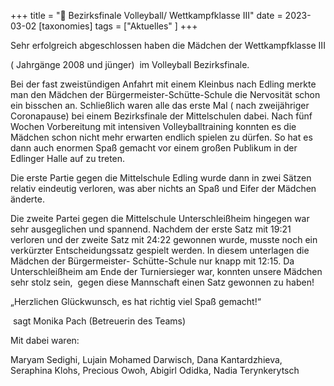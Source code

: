 +++
title = "🏐 Bezirksfinale Volleyball/ Wettkampfklasse III"
date = 2023-03-02
[taxonomies]
tags = ["Aktuelles" ]
+++

Sehr erfolgreich abgeschlossen haben die Mädchen der Wettkampfklasse III

( Jahrgänge 2008 und jünger)  im Volleyball Bezirksfinale.

Bei der fast zweistündigen Anfahrt mit einem Kleinbus nach Edling merkte man den Mädchen der Bürgermeister-Schütte-Schule die Nervosität schon ein bisschen an. Schließlich waren alle das erste Mal ( nach zweijähriger Coronapause) bei einem Bezirksfinale der Mittelschulen dabei. Nach fünf Wochen Vorbereitung mit intensiven Volleyballtraining konnten es die Mädchen schon nicht mehr erwarten endlich spielen zu dürfen. So hat es dann auch enormen Spaß gemacht vor einem großen Publikum in der Edlinger Halle auf zu treten.

<!-- more -->

Die erste Partie gegen die Mittelschule Edling wurde dann in zwei Sätzen relativ eindeutig verloren, was aber nichts an Spaß und Eifer der Mädchen änderte.

Die zweite Partei gegen die Mittelschule Unterschleißheim hingegen war sehr ausgeglichen und spannend. Nachdem der erste Satz mit 19:21 verloren und der zweite Satz mit 24:22 gewonnen wurde, musste noch ein verkürzter Entscheidungssatz gespielt werden. In diesem unterlagen die Mädchen der Bürgermeister- Schütte-Schule nur knapp mit 12:15. Da Unterschleißheim am Ende der Turniersieger war, konnten unsere Mädchen sehr stolz sein,  gegen diese Mannschaft einen Satz gewonnen zu haben!

„Herzlichen Glückwunsch, es hat richtig viel Spaß gemacht!“

 sagt Monika Pach (Betreuerin des Teams)

Mit dabei waren:

Maryam Sedighi, Lujain Mohamed Darwisch, Dana Kantardzhieva, Seraphina Klohs, Precious Owoh, Abigirl Odidka, Nadia Terynkerytsch
